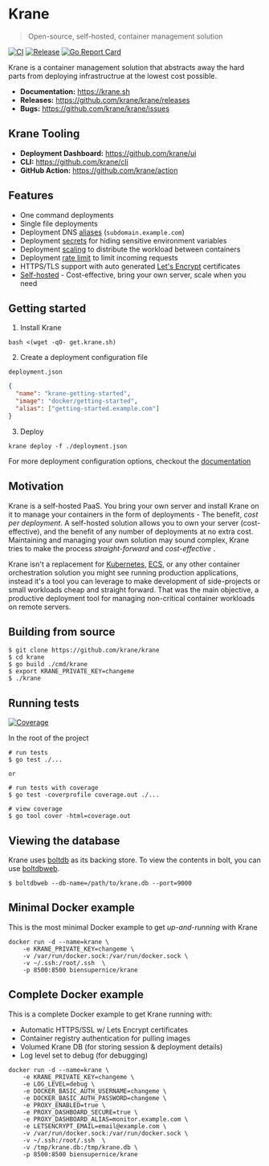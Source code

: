 <!-- [![Logo](docs/assets/logo.png)](https://krane.sh) -->

# Krane

> Open-source, self-hosted, container management solution

[![CI](https://github.com/krane/krane/workflows/CI/badge.svg?branch=master)](https://github.com/krane/krane/actions)
[![Release](https://img.shields.io/github/v/release/krane/krane)](https://github.com/krane/krane/releases)
[![Go Report Card](https://goreportcard.com/badge/github.com/krane/krane)](https://goreportcard.com/report/github.com/krane/krane)

Krane is a container management solution that abstracts away the hard parts from deploying infrastructrue at the lowest cost possible.

- **Documentation:** https://krane.sh
- **Releases:** https://github.com/krane/krane/releases
- **Bugs:** https://github.com/krane/krane/issues

## Krane Tooling

- **Deployment Dashboard:** https://github.com/krane/ui
- **CLI:** https://github.com/krane/cli
- **GitHub Action:** https://github.com/krane/action

## Features

- One command deployments
- Single file deployments
- Deployment DNS [aliases](https://www.krane.sh/#/docs/deployment?id=alias) (`subdomain.example.com`)
- Deployment [secrets](https://www.krane.sh/#/docs/deployment?id=secrets) for hiding sensitive environment variables
- Deployment [scaling](https://www.krane.sh/#/docs/deployment?id=scale) to distribute the workload between containers
- Deployment [rate limit](https://www.krane.sh/#/docs/deployment?id=rate_limit) to limit incoming requests
- HTTPS/TLS support with auto generated [Let's Encrypt](https://letsencrypt.org/) certificates
- [Self-hosted](#motivation) - Cost-effective, bring your own server, scale when you need

## Getting started

1. Install Krane

```
bash <(wget -qO- get.krane.sh)
```

2. Create a deployment configuration file

`deployment.json`

```json
{
  "name": "krane-getting-started",
  "image": "docker/getting-started",
  "alias": ["getting-started.example.com"]
}
```

3. Deploy

```
krane deploy -f ./deployment.json
```

For more deployment configuration options, checkout the [documentation](https://www.krane.sh/#/docs/deployment)

<a name="motivation"></a>

## Motivation

Krane is a self-hosted PaaS. You bring your own server and install Krane on it to manage your containers in the form of deployments - The benefit, <i>cost per deployment</i>. A self-hosted solution allows you to own your server (cost-effective), and the benefit of any number of deployments at no extra cost. Maintaining and managing your own solution may sound complex, Krane tries to make the process <i>straight-forward</i> and <i>cost-effective</i> .

Krane isn't a replacement for [Kubernetes](https://kubernetes.io), [ECS](https://aws.amazon.com/ecs/), or any other container orchestration solution you might see running production applications, instead it's a tool you can leverage to make development of side-projects or small workloads cheap and straight forward. That was the main objective, a productive deployment tool for managing non-critical container workloads on remote servers.

## Building from source

```
$ git clone https://github.com/krane/krane
$ cd krane
$ go build ./cmd/krane
$ export KRANE_PRIVATE_KEY=changeme
$ ./krane
```

## Running tests

[![Coverage](https://img.shields.io/codecov/c/github/krane/krane?color=blue)](https://codecov.io/gh/krane/krane)

In the root of the project

```
# run tests
$ go test ./...

or

# run tests with coverage
$ go test -coverprofile coverage.out ./...

# view coverage
$ go tool cover -html=coverage.out
```

## Viewing the database

Krane uses [boltdb](https://github.com/etcd-io/bbolt) as its backing store. To view the contents in bolt, you can use [boltdbweb](https://github.com/evnix/boltdbweb).

```
$ boltdbweb --db-name=/path/to/krane.db --port=9000
```

## Minimal Docker example

This is the most minimal Docker example to get _up-and-running_ with Krane

```
docker run -d --name=krane \
    -e KRANE_PRIVATE_KEY=changeme \
    -v /var/run/docker.sock:/var/run/docker.sock \
    -v ~/.ssh:/root/.ssh  \
    -p 8500:8500 biensupernice/krane
```

## Complete Docker example

This is a complete Docker example to get Krane running with:

- Automatic HTTPS/SSL w/ Lets Encrypt certificates
- Container registry authentication for pulling images
- Volumed Krane DB (for storing session & deployment details)
- Log level set to debug (for debugging)

```
docker run -d --name=krane \
    -e KRANE_PRIVATE_KEY=changeme \
    -e LOG_LEVEL=debug \
    -e DOCKER_BASIC_AUTH_USERNAME=changeme \
    -e DOCKER_BASIC_AUTH_PASSWORD=changeme \
    -e PROXY_ENABLED=true \
    -e PROXY_DASHBOARD_SECURE=true \
    -e PROXY_DASHBOARD_ALIAS=monitor.example.com \
    -e LETSENCRYPT_EMAIL=email@example.com \
    -v /var/run/docker.sock:/var/run/docker.sock \
    -v ~/.ssh:/root/.ssh  \
    -v /tmp/krane.db:/tmp/krane.db \
    -p 8500:8500 biensupernice/krane
```
